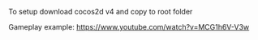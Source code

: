 To setup download cocos2d v4 and copy to root folder

Gameplay example: https://www.youtube.com/watch?v=MCG1h6V-V3w
